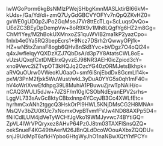 lwWGoPorm6kgBsNMlzPWejSHbgKmnMASLktirBI66kM=
kUds+/Ga/Yd/di+zmQ7UyGdGBCVYOFYv7nQpQZKvHZ0=
gvWE0gUD0p2JPo2GqMseJ7Vr8ttEcTLq+ScLuqsOvQo=
UEdZC3BEyDpDempVw+8oR9X9v1Mh8LQgfYg6HZ2m8Gg=
ChMfIYey/M2hBokUXMnxoZS1quWVIB2ma1kP2yazCpo=
fnlxb4e0Ya5RQ3bepEcrs1+9Ncz7DSrh2rQwwyOPjfk=
HZ+wN5txZanaF8ogb6QHvBnSkBYvc+bVDgz7O4oQl24=
q4xJwflelqyYQXDzXZJ7QbDsA/d3p7Y8AtatsCWL8oE=
vUzsUQxqfCxtDMElrxQyvzEJ98NR3AEH0icZpicd3cY=
xno9Vevc2iZTvpOT3kHQJq2OzcYG40zORMJetsBkhpk=
aRVQuOUrw0VWeoKU0aaO+smf6iSnjEbdDx8GcmLl14k=
pxM/3PnM2fjxk5WuWust/wkL3yDuA0YYG5s0qh1mF40=
hV4oWrlXvwEfdhpg39L8MuhiA1PBuwuZjrwTpNAiH/o=
nCAQ3WULl5dJw+7JZSF/m10gICSObNdEyanEPV2srhs=
LggVL733sAvGc8ktyCBbxlnnp4YCcyJB3Cc4XWLfEtc=
hyrhmCxANh2tggcQ3HskOrPl9HWL5KNjDMsCG2H8MNA=
MsQVv3bZU0KUc7xNomxOvpBTvmfFVJw4ND88AXPp5D4=
fNiICdlLUM4jdVeTyWCHfJgVko19WMJyvwc74BYtiGQ=
ZpVL4IWrVPQryxez8AHvP64Pz0J8tm03TAXFlSnsQZQ=
oekSnueF4KG49thAerM26JBnQLdDcoWOouAXbxZQQDU=
snjJ9UdMpT6afkHYpboGHtgWyJhO1naNBwXQtYhfPCY=
